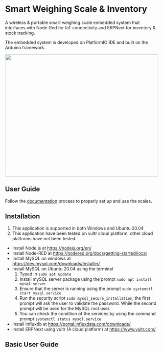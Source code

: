 # Smart Weighing Scale &amp; Inventory
A wireless & portable smart weighing scale embedded system that interfaces with Node-Red for IoT connectivity and ERPNext for inventory & stock tracking.

The embedded system is developed on PlatformIO IDE and built on the Arduino framework.

<img src= "https://user-images.githubusercontent.com/76152507/164983018-ce873b46-68f4-4928-9d6d-3f753c45c488.png" width="500" height="400" />

## **User Guide** ##

Follow the [documentation](https://drive.google.com/drive/folders/1bG_YV6uIwTKT_12CuCw8axnyWVp6YvOv?usp=sharing) process to properly set up and use the scales.

## **Installation** ## 
1. This application is supported in both Windows and Ubuntu 20.04 
2. This application have been tested on vultr cloud platform, other cloud platforms have not been tested.

  - Install Node.js at https://nodejs.org/en/ 
  - Install Node-RED at https://nodered.org/docs/getting-started/local
  - Install MySQL on windows at https://dev.mysql.com/downloads/installer/ 
  - Install MySQL on Ubuntu 20.04 using the terminal
      1. Typed in ```sudo apt update``` 
      2. Install mySQL server package using the prompt ```sudo apt install mysql-server``` 
      3. Ensure that the server is running using the prompt ```sudo systemctl start mysql.service```
      4. Run the security script ```sudo mysql_secure_installation```, the first prompt will ask the user to validate the password. While the second prompt will be used for the MySQL root user.
      5. You can check the condition of the services by using the command prompt ```systemctl status mysql.service```
  - Install Influxdb at https://portal.influxdata.com/downloads/
  - Install ERPNext using vultr (A cloud platform) at https://www.vultr.com/

 ## **Basic User Guide** ##
